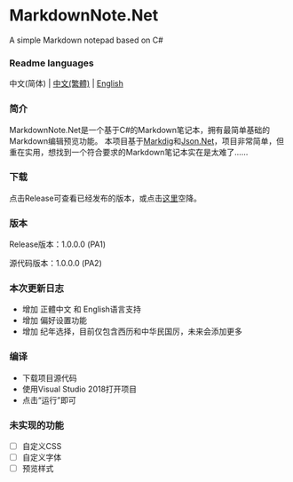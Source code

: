 # MarkdownNote.Net
A simple Markdown notepad based on C#

### Readme languages
中文(简体) | [中文(繁體)](https://github.com/lkyear/MarkdownNote.Net/blob/master/READMETC.md) | [English](https://github.com/lkyear/MarkdownNote.Net/blob/master/READMEEN.md)

### 简介
MarkdownNote.Net是一个基于C#的Markdown笔记本，拥有最简单基础的Markdown编辑预览功能。
本项目基于[Markdig](https://github.com/lunet-io/markdig)和[Json.Net](https://github.com/JamesNK/Newtonsoft.Json)，项目非常简单，但重在实用，想找到一个符合要求的Markdown笔记本实在是太难了……

### 下载
点击Release可查看已经发布的版本，或点击[这里](https://github.com/lkyear/MarkdownNote.Net/releases)空降。

### 版本
Release版本：1.0.0.0 (PA1)

源代码版本：1.0.0.0 (PA2)

### 本次更新日志
* 增加 正體中文 和 English语言支持
* 增加 偏好设置功能
* 增加 纪年选择，目前仅包含西历和中华民国厉，未来会添加更多

### 编译
* 下载项目源代码
* 使用Visual Studio 2018打开项目
* 点击“运行”即可

### 未实现的功能
- [ ] 自定义CSS
- [ ] 自定义字体
- [ ] 预览样式
